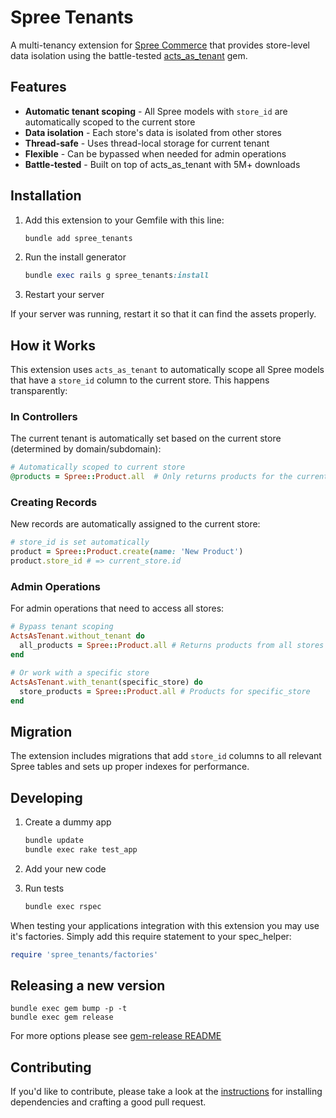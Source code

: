 # Spree Tenants

A multi-tenancy extension for [Spree Commerce](https://spreecommerce.org) that provides store-level data isolation using the battle-tested [acts_as_tenant](https://github.com/ErwinM/acts_as_tenant) gem.

## Features

- **Automatic tenant scoping** - All Spree models with `store_id` are automatically scoped to the current store
- **Data isolation** - Each store's data is isolated from other stores
- **Thread-safe** - Uses thread-local storage for current tenant
- **Flexible** - Can be bypassed when needed for admin operations
- **Battle-tested** - Built on top of acts_as_tenant with 5M+ downloads

## Installation

1. Add this extension to your Gemfile with this line:

    ```ruby
    bundle add spree_tenants
    ```

2. Run the install generator

    ```ruby
    bundle exec rails g spree_tenants:install
    ```

3. Restart your server

  If your server was running, restart it so that it can find the assets properly.

## How it Works

This extension uses `acts_as_tenant` to automatically scope all Spree models that have a `store_id` column to the current store. This happens transparently:

### In Controllers

The current tenant is automatically set based on the current store (determined by domain/subdomain):

```ruby
# Automatically scoped to current store
@products = Spree::Product.all  # Only returns products for the current store
```

### Creating Records

New records are automatically assigned to the current store:

```ruby
# store_id is set automatically
product = Spree::Product.create(name: 'New Product')
product.store_id # => current_store.id
```

### Admin Operations

For admin operations that need to access all stores:

```ruby
# Bypass tenant scoping
ActsAsTenant.without_tenant do
  all_products = Spree::Product.all # Returns products from all stores
end

# Or work with a specific store
ActsAsTenant.with_tenant(specific_store) do
  store_products = Spree::Product.all # Products for specific_store
end
```

## Migration

The extension includes migrations that add `store_id` columns to all relevant Spree tables and sets up proper indexes for performance.

## Developing

1. Create a dummy app

    ```bash
    bundle update
    bundle exec rake test_app
    ```

2. Add your new code
3. Run tests

    ```bash
    bundle exec rspec
    ```

When testing your applications integration with this extension you may use it's factories.
Simply add this require statement to your spec_helper:

```ruby
require 'spree_tenants/factories'
```

## Releasing a new version

```shell
bundle exec gem bump -p -t
bundle exec gem release
```

For more options please see [gem-release README](https://github.com/svenfuchs/gem-release)

## Contributing

If you'd like to contribute, please take a look at the
[instructions](CONTRIBUTING.md) for installing dependencies and crafting a good
pull request.
